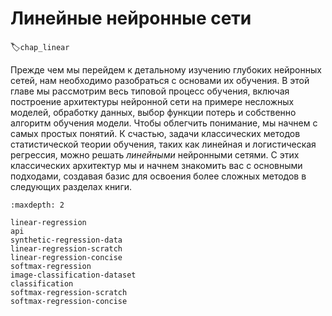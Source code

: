 # Линейные нейронные сети
:label:`chap_linear`

Прежде чем мы перейдем к детальному изучению глубоких нейронных сетей, нам необходимо разобраться с основами их обучения. В этой главе мы рассмотрим весь типовой процесс обучения, включая построение архитектуры нейронной сети на примере несложных моделей, обработку данных, выбор функции потерь и собственно алгоритм обучения модели. Чтобы облегчить понимание, мы начнем с самых простых понятий. К счастью, задачи классических методов статистической теории обучения, таких как линейная и логистическая регрессия, можно решать *линейными* нейронными сетями. С этих классических архитектур мы и начнем знакомить вас с основными подходами, создавая базис для освоения более сложных методов в следующих разделах книги.

```toc
:maxdepth: 2

linear-regression
api
synthetic-regression-data
linear-regression-scratch
linear-regression-concise
softmax-regression
image-classification-dataset
classification
softmax-regression-scratch
softmax-regression-concise
```
